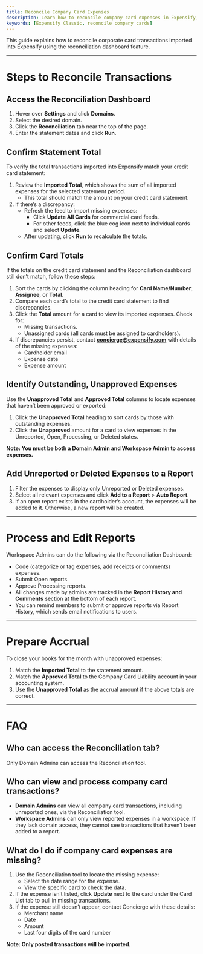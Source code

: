 ```yaml
---
title: Reconcile Company Card Expenses
description: Learn how to reconcile company card expenses in Expensify, including troubleshooting discrepancies, managing approvals, and preparing accruals
keywords: [Expensify Classic, reconcile company cards]
---
```

<div id="expensify-classic" markdown="1">

This guide explains how to reconcile corporate card transactions imported into Expensify using the reconciliation dashboard feature.

---

# Steps to Reconcile Transactions

## Access the Reconciliation Dashboard
1. Hover over **Settings** and click **Domains**.
2. Select the desired domain.
3. Click the **Reconciliation** tab near the top of the page.
4. Enter the statement dates and click **Run**.

## Confirm Statement Total
To verify the total transactions imported into Expensify match your credit card statement:

1. Review the **Imported Total**, which shows the sum of all imported expenses for the selected statement period. 
   - This total should match the amount on your credit card statement.
2. If there’s a discrepancy:
   - Refresh the feed to import missing expenses:
     - Click **Update All Cards** for commercial card feeds.
     - For other feeds, click the blue cog icon next to individual cards and select **Update**.
   - After updating, click **Run** to recalculate the totals.

## Confirm Card Totals
If the totals on the credit card statement and the Reconciliation dashboard still don’t match, follow these steps:

1. Sort the cards by clicking the column heading for **Card Name/Number**, **Assignee**, or **Total**.
2. Compare each card’s total to the credit card statement to find discrepancies.
3. Click the **Total** amount for a card to view its imported expenses. Check for:
   - Missing transactions.
   - Unassigned cards (all cards must be assigned to cardholders).
4. If discrepancies persist, contact **concierge@expensify.com** with details of the missing expenses:
   - Cardholder email
   - Expense date
   - Expense amount

## Identify Outstanding, Unapproved Expenses
Use the **Unapproved Total** and **Approved Total** columns to locate expenses that haven’t been approved or exported:

1. Click the **Unapproved Total** heading to sort cards by those with outstanding expenses.
2. Click the **Unapproved** amount for a card to view expenses in the Unreported, Open, Processing, or Deleted states.

**Note: You must be both a Domain Admin and Workspace Admin to access expenses.**

## Add Unreported or Deleted Expenses to a Report
1. Filter the expenses to display only Unreported or Deleted expenses.
2. Select all relevant expenses and click **Add to a Report** > **Auto Report**.
3. If an open report exists in the cardholder’s account, the expenses will be added to it. Otherwise, a new report will be created.

---

# Process and Edit Reports

Workspace Admins can do the following via the Reconciliation Dashboard:
  - Code (categorize or tag expenses, add receipts or comments) expenses.
  - Submit Open reports.
  - Approve Processing reports.
- All changes made by admins are tracked in the **Report History and Comments** section at the bottom of each report.
- You can remind members to submit or approve reports via Report History, which sends email notifications to users.

---
# Prepare Accrual

To close your books for the month with unapproved expenses:
1. Match the **Imported Total** to the statement amount.
2. Match the **Approved Total** to the Company Card Liability account in your accounting system.
3. Use the **Unapproved Total** as the accrual amount if the above totals are correct.

---

# FAQ

## Who can access the Reconciliation tab?
Only Domain Admins can access the Reconciliation tool.

## Who can view and process company card transactions?
- **Domain Admins** can view all company card transactions, including unreported ones, via the Reconciliation tool.
- **Workspace Admins** can only view reported expenses in a workspace. If they lack domain access, they cannot see transactions that haven’t been added to a report.

## What do I do if company card expenses are missing?
1. Use the Reconciliation tool to locate the missing expense:
   - Select the date range for the expense.
   - View the specific card to check the data.
2. If the expense isn’t listed, click **Update** next to the card under the Card List tab to pull in missing transactions.
3. If the expense still doesn’t appear, contact Concierge with these details:
   - Merchant name
   - Date
   - Amount
   - Last four digits of the card number

**Note: Only posted transactions will be imported.**

</div>
